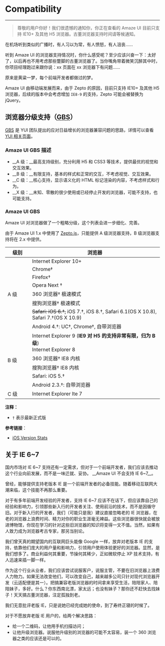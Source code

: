 # Compatibility
---

> 尊敬的用户你好！我们很遗憾的通知你，你正在查看的 Amaze UI 目前只支持 IE10+ 及其他 H5 浏览器。古董浏览器支持时间请等候通知。

在机场听到类似的广播时，有人习以为常，有人愤怒，有人沮丧……

听到 Amaze UI 的浏览器支持情况时，你什么感受呢？至少应该兴奋一下：太好了，以后再也不用考虑那些蹩脚的古董浏览器了。当你嘴角带着微笑沉醉其中时，你项目经理跑过来跟你说：xx 页面在 xx 浏览器下有问题……

原来是黄粱一梦，每个前端开发者都做过的梦。

Amaze UI 由移动端发展而来，由于 Zepto 的原因，目前只支持 IE10+ 及其他 H5 浏览器，后续的版本中会考虑增加 `IE8-9` 的支持，Zepto 可能会被替换为 jQuery。

## 浏览器分级支持（<abbr title="Graded Browser Support">GBS</abbr>）

[<abbr title="Graded Browser Support">GBS</abbr>](https://yuilibrary.com/yui/docs/tutorials/gbs/) 是 YUI 团队提出的应对日益增长的浏览器兼容问题的思路，详情可以查看 [YUI 相关页面](https://yuilibrary.com/yui/docs/tutorials/gbs/)。

### Amaze UI GBS 描述

- __A 级：__最高支持级别，充分利用 H5 和 CSS3 等技术，提供最优的视觉和交互效果。
- __B 级：__有限支持，基本的样式和正常的交互，不考虑视觉、交互效果。
- __C 级：__核心支持，显示语义化的 HTML 标记渲染的内容，不考虑样式和行为。
- __X 级：__未知、零散的很少使用或已经停止开发的浏览器，可能不支持，也可能支持。

### Amaze UI GBS

Amaze UI 对浏览器做了一个粗略分级，这个列表会进一步细化、完善。

<div class="am-alert am-alert-warning">
  由于 Amaze UI 1.x 中使用了 <a href="http://zeptojs.com/#browsers">Zepto.js</a>，只能提供 A 级浏览器支持，B 级浏览器支持将在 2.x 中提供。
</div>

<table class="am-table am-table-bd am-table-striped">
  <thead>
  <tr>
    <th style="width: 64px">级别</th>
    <th>浏览器</th>
  </tr>
  </thead>
  <tbody>
  <tr>
    <td rowspan="8">A 级</td>
    <td>Internet Explorer 10+</td>
  </tr>
  <tr>
    <td>Chrome†</td>
  </tr>
  <tr>
    <td>Firefox†</td>
  </tr>
  <tr>
    <td>Opera Next †</td>
  </tr>
  <tr>
    <td>360 浏览器† 极速模式</td>
  </tr>
  <tr>
    <td>搜狗浏览器† 极速模式</td>
  </tr>
  <tr>
    <td><del>Safari: iOS 6.†,</del> iOS 7.†, iOS 8.†, Safari 6.1(OS X 10.8), Safari 7.†(OS X 10.9)
    </td>
  </tr>
  <tr>
    <td>Android 4.†: UC†, Chrome†, 自带浏览器</td>
  </tr>
  <tr>
    <td rowspan="5">B 级</td>
    <td>Internet Explorer 9 (<strong>IE9 对 H5 的支持非常有限，归为 B 级</strong>) <br/>
      Internet Explorer 8</td>
  </tr>
  <tr>
    <td>360 浏览器† IE8 内核</td>
  </tr>
  <tr>
    <td>搜狗浏览器† IE8 内核</td>
  </tr>
  <tr>
    <td>Safari: iOS 5.†
    </td>
  </tr>
  <tr>
    <td>Android 2.3.†: 自带浏览器</td>
  </tr>
  <tr>
    <td>C 级</td>
    <td>Internet Explorer lte 7</td>
  </tr>
  </tbody>
</table>

__注释：__

- `†` 表示最新正式版

__参考链接__：

- [iOS Version Stats](http://david-smith.org/iosversionstats/)

## 关于 IE 6~7

国内市场对 IE 6~7 支持还有一定需求，但对于一个前端开发者，我们应该去推动这个行业向前发展，而不是一味迁就、妥协。 __Amaze UI 不会支持 IE 6~7__。

曾经，能够提供支持老版本 IE 是一个前端开发者的必备技能。随着移动互联网大潮来临，这个技能不再那么重要。

对于有多年前端开发经验的开发者，支持 IE 6~7 应该不在话下，但应该靠自己的经验和影响力，引领那些新入行的开发者关注、使用前沿的技术，而不是因循守旧。对于新入行的开发者，我们（可能只是我）建议直接忽略老的 IE 浏览器，在老的浏览器上浪费时间、精力对你的职业生涯毫无裨益。这些浏览器很快就会被放进博物馆，你现在学习的针对这些旧浏览器的知识将变得一文不值。当然，如果有人致力成为浏览器考古专家，那另当别论。

我们曾天真的期望国内的互联网巨头能像 Google 一样，放弃对老版本 IE 的支持，依靠他们庞大的用户量和影响力，引领用户使用体验更好的浏览器。显然，是我们想多了。商业利益何其重要，节操何其稀少，正如微软停止 XP 技术支持，有人迅速来插一脚一样。

作为这个行业从业者，我们应该尝试说服客户，说服主管，不要在旧浏览器上浪费人力物力。如果无法改变他们，可以改变自己，越来越多公司只针对现代浏览器开发（云适配便是其一）。把搞兼容老版浏览器的时间拿来享受生活，陪陪家人、陪陪妹子，多好。什么？你东西南北漂，家太远；也没有妹子？那你还不赶快去找妹子！天天搞古董浏览器，注定孤独到老。

我们无意批评老版 IE，只是说她已经完成她的使命，到了寿终正寝的时候了。

对于不愿放弃老版 IE 用户的，给两个解决思路：

- 给一个二维码，让他用手机扫描访问；
- 让他升级浏览器。说服他升级别的浏览器的可能不太容易，装一个 360 浏览器之类的应该还是可以的。
